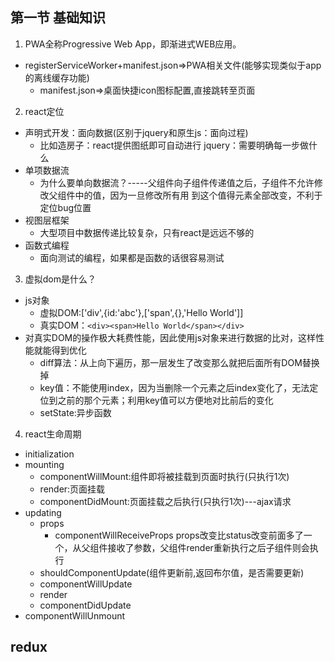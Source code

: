 ## 第一节 基础知识
1. PWA全称Progressive Web App，即渐进式WEB应用。
* registerServiceWorker+manifest.json=>PWA相关文件(能够实现类似于app的离线缓存功能)
    * manifest.json=>桌面快捷icon图标配置,直接跳转至页面
2. react定位
* 声明式开发：面向数据(区别于jquery和原生js：面向过程)
    * 比如造房子：react提供图纸即可自动进行 jquery：需要明确每一步做什么
* 单项数据流
    * 为什么要单向数据流？-----父组件向子组件传递值之后，子组件不允许修改父组件中的值，因为一旦修改所有用
    到这个值得元素全部改变，不利于定位bug位置
* 视图层框架
    * 大型项目中数据传递比较复杂，只有react是远远不够的
* 函数式编程
    * 面向测试的编程，如果都是函数的话很容易测试
3. 虚拟dom是什么？
* js对象
    * 虚拟DOM:['div',{id:'abc'},['span',{},'Hello World']]
    * 真实DOM：`<div><span>Hello World</span></div>`
* 对真实DOM的操作极大耗费性能，因此使用js对象来进行数据的比对，这样性能就能得到优化
    * diff算法：从上向下遍历，那一层发生了改变那么就把后面所有DOM替换掉
    * key值：不能使用index，因为当删除一个元素之后index变化了，无法定位到之前的那个元素；利用key值可以方便地对比前后的变化
    * setState:异步函数
4. react生命周期
* initialization
* mounting
    * componentWillMount:组件即将被挂载到页面时执行(只执行1次)
    * render:页面挂载
    * componentDidMount:页面挂载之后执行(只执行1次)---ajax请求
* updating
    * props
        * componentWillReceiveProps props改变比status改变前面多了一个，从父组件接收了参数，父组件render重新执行之后子组件则会执行
    * shouldComponentUpdate(组件更新前,返回布尔值，是否需要更新)
    * componentWillUpdate
    * render
    * componentDidUpdate
* componentWillUnmount

## redux
